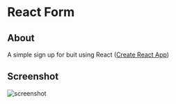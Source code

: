 # React Form

## About

A simple sign up for buit using React ([Create React App](https://github.com/facebook/create-react-app))

## Screenshot

![screenshot](https://pngimg.com/image/30596)
